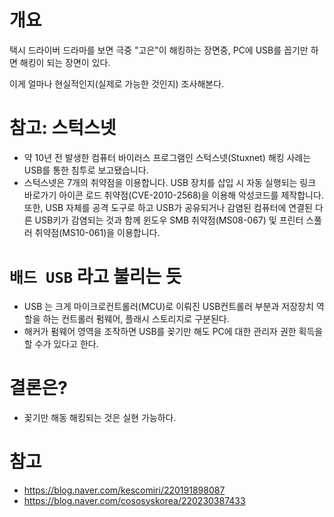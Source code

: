 

# 개요
택시 드라이버 드라마를 보면 극중 "고은"이 해킹하는 장면중, PC에 USB를 꼽기만 하면 해킹이 되는 장면이 있다. 

이게 얼마나 현실적인지(실제로 가능한 것인지) 조사해본다. 

# 참고: 스턱스넷
- 약 10년 전 발생한 컴퓨터 바이러스 프로그램인 스턱스넷(Stuxnet) 해킹 사례는 USB를 통한 침투로 보고됐습니다. 
- 스턱스넷은 7개의 취약점을 이용합니다. USB 장치를 삽입 시 자동 실행되는 링크 바로가기 아이콘 로드 취약점(CVE-2010-2568)을 이용해 악성코드를 제작합니다. 또한, USB 자체를 공격 도구로 하고 USB가 공유되거나 감염된 컴퓨터에 연결된 다른 USB키가 감염되는 것과 함께 윈도우 SMB 취약점(MS08-067) 및 프린터 스풀러 취약점(MS10-061)을 이용합니다.

# `배드 USB` 라고 불리는 듯
- USB 는 크게 마이크로컨트롤러(MCU)로 이뤄진 USB컨트롤러 부분과 저장장치 역할을 하는 컨트롤러 펌웨어, 플래시 스토리지로 구분된다. 
- 해커가 펌웨어 영역을 조작하면 USB를 꽂기만 해도 PC에 대한 관리자 권한 획득을 할 수가 있다고 한다. 


# 결론은?
- 꽂기만 해동 해킹되는 것은 실현 가능하다. 

# 참고 
- https://blog.naver.com/kescomiri/220191898087
- https://blog.naver.com/cososyskorea/220230387433
